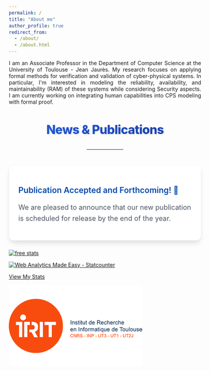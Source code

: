 ```yaml
---
permalink: /
title: "About me"
author_profile: true
redirect_from: 
  - /about/
  - /about.html
---
```


<style>
    /* Custom font for better readability */
    .news-item {
        /* More pronounced shadows, border, and slightly softer rounded corners */
        background-color: #ffffff; /* White background */
        padding: 1.5rem; /* p-6 */
        border-radius: 0.75rem; /* rounded-xl */
        box-shadow: 0 10px 15px -3px rgba(0, 0, 0, 0.1), 0 4px 6px -2px rgba(0, 0, 0, 0.05); /* shadow-xl */
        margin-bottom: 1.5rem; /* mb-6 */
        transition: all 0.3s ease-in-out;
        border: 1px solid #f3f4f6; /* border border-gray-100 */
    }
    .news-item:hover {
        box-shadow: 0 20px 25px -5px rgba(0, 0, 0, 0.1), 0 10px 10px -5px rgba(0, 0, 0, 0.04); /* shadow-2xl */
        transform: scale(1.01);
    }
    .section-title {
        /* More vibrant gradient and subtle text shadow */
        font-size: 2rem; /* text-5xl */
        font-weight: 800; /* font-extrabold */
        margin-bottom: 2rem; /* mb-8 */
        text-align: center;
        letter-spacing: -0.025em; /* tracking-tight */
        background-image: linear-gradient(to right, #2563EB, #1E40AF); /* Stronger blue gradient */
        -webkit-background-clip: text;
        -webkit-text-fill-color: transparent;
        text-shadow: 2px 2px 4px rgba(0,0,0,0.1); /* Subtle text shadow */
    }
    /* Custom style for justify text without inline styles */
    .text-justify-custom {
        text-align: justify;
    }
    .news-item p {
        color: #4b5563; /* text-gray-700 */
        line-height: 1.625; /* leading-relaxed */
        font-size: 1.125rem; /* text-lg */
    }
    .news-item span {
        color: #1d4ed8; /* text-blue-700 */
        font-weight: 600; /* font-semibold */
    }
    .section-hr {
        border-top-width: 4px; /* border-t-4 */
        border-color: #93c5fd; /* border-blue-300 */
        width: 6rem; /* w-24 */
        margin-left: auto;
        margin-right: auto;
        margin-bottom: 2.5rem; /* mb-10 */
        border-radius: 9999px; /* rounded-full */
    }
	
	@import url('https://fonts.googleapis.com/css2?family=Inter:wght@300;400;500;700&display=swap');
    body {
        font-family: 'Inter', sans-serif;
    }
    .text-justify-custom {
        text-align: justify;
        hyphens: auto; /* For better hyphenation on supported browsers */
    }
</style>
<script src="https://cdn.tailwindcss.com"></script>

<div class="bg-white text-gray-900 p-6 rounded-xl shadow-xl border border-gray-200">
    <p class="font-inter text-lg leading-relaxed text-justify-custom mb-4 font-normal">
      I am an Associate Professor in the Department of Computer Science at the University of Toulouse - Jean Jaurès. My research focuses on applying formal methods for verification and validation of cyber-physical systems. In particular, I'm interested in modeling the reliability, availability, and maintainability (RAM) of these systems while considering Security aspects. I am currently working on integrating human capabilities into CPS modeling with formal proof.
 </p>

</div>

<h2 class="section-title">News & Publications</h2>
<hr class="section-hr">

<div class="news-item">
<h2>
  <span style="color: #0047AB;">
    Publication Accepted and Forthcoming! &#128640;
  </span>
</h2>
<p>
  We are pleased to announce that our new publication is scheduled for release by the end of the year.
</p>
</div>

<!-- <div class="news-item">
``<p class="text-justify-custom">
``Abdelhakim Baouya, Brahim Hamid, Levent Gürgen, Saddek Bensalem,
``<span class="font-semibold text-blue-600">Modeling and Analysis of Data Corruption Attacks and Energy Consumption Effects on Edge Servers using Concurrent Stochastic Games</span>,
Springer Journal Soft Computing, Impact factor: 3.1. 2025.
</p>
</div>-->


   <div class="hidden">
  <script type="text/javascript">var _Hasync= _Hasync|| [];
_Hasync.push(['Histats.start', '1,4910252,4,0,0,0,00010000']);
_Hasync.push(['Histats.fasi', '1']);
_Hasync.push(['Histats.track_hits', '']);
(function() {
var hs = document.createElement('script'); hs.type = 'text/javascript'; hs.async = true;
hs.src = ('//s10.histats.com/js15_as.js');
(document.getElementsByTagName('head')[0] || document.getElementsByTagName('body')[0]).appendChild(hs);
})();</script>
<noscript><a href="/" target="_blank"><img  src="//sstatic1.histats.com/0.gif?4910252&101" alt="free stats" border="0"></a></noscript>


<!-- Default Statcounter code for personal https://hbaouya.github.io/ -->
<script type="text/javascript">
var sc_project=13082662; 
var sc_invisible=1; 
var sc_security="865a8384"; 
</script>
<script type="text/javascript"
src="https://www.statcounter.com/counter/counter.js" async></script>
<noscript><div class="statcounter"><a title="Web Analytics Made Easy -
Statcounter" href="https://statcounter.com/" target="_blank"><img
class="statcounter" src="https://c.statcounter.com/13082662/0/865a8384/1/"
alt="Web Analytics Made Easy - Statcounter"
referrerPolicy="no-referrer-when-downgrade"></a></div></noscript>
<!-- End of Statcounter Code -->
<a href="https://statcounter.com/p13082662/?guest=1">View My Stats</a>

   </div>

<img src='/images/logo1.png'>



